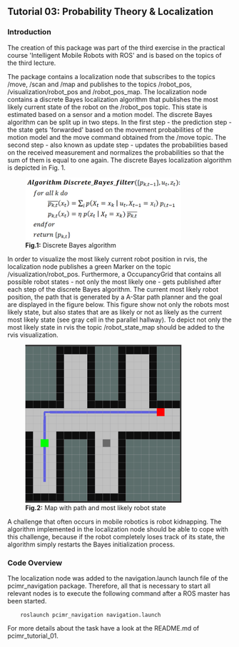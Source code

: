 
## Tutorial 03: Probability Theory & Localization



### Introduction

The creation of this package was part of the third exercise in the practical course 'Intelligent Mobile Robots with ROS' and is based on the topics of the third lecture.


The package contains a localization node that subscribes to the topics /move, /scan and /map and publishes to the topics /robot_pos, /visualization/robot_pos and /robot_pos_map. The localization node contains a discrete Bayes localization algorithm that publishes the most likely current state of the robot on the /robot_pos topic. This state is estimated based on a sensor and a motion model. The discrete Bayes algorithm can be split up in two steps. In the first step - the prediction step - the state gets 'forwarded' based on the movement probabilities of the motion model and the move command obtained from the /move topic. The second step - also known as update step - updates the probabilities based on the received measurement and normalizes the probabilities so that the sum of them is equal to one again. The discrete Bayes localization algorithm is depicted in Fig. 1.


<figure>
  <img src="resources/discrete_bayes.png" alt="-1" class="center" width="350">
  <figcaption> <b>Fig.1:</b> Discrete Bayes algorithm</figcaption>
</figure> 


In order to visualize the most likely current robot position in rvis, the localization node publishes a green Marker on the topic /visualization/robot_pos. Furthermore, a OccupancyGrid that contains all possible robot states - not only the most likely one - gets published after each step of the discrete Bayes algorithm. The current most likely robot position, the path that is generated by a A-Star path planner and the goal are displayed in the figure below. This figure show not only the robots most likely state, but also states that are as likely or not as likely as the current most likely state (see gray cell in the parallel hallway). To depict not only the most likely state in rvis the topic /robot_state_map should be added to the rvis visualization.


<figure>
  <img src="resources/robot_pos_map.png" alt="-2" class="center" width="350">
  <figcaption> <b>Fig.2:</b> Map with path and most likely robot state</figcaption>
</figure> 


A challenge that often occurs in mobile robotics is robot kidnapping. The algorithm implemented in the localization node should be able to cope with this challenge, because if the robot completely loses track of its state, the algorithm simply restarts the Bayes initialization process.



### Code Overview

The localization node was added to the navigation.launch launch file of the pcimr_navigation package. Therefore, all that is necessary to start all relevant nodes is to execute the following command after a ROS master has been started.

        roslaunch pcimr_navigation navigation.launch


For more details about the task have a look at the README.md of pcimr_tutorial_01.